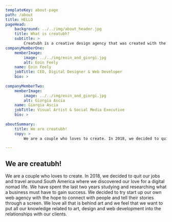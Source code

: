 ```yaml
---
templateKey: about-page
path: /about
title: HELLO
pageHead:
    background: ../../img/about_header.jpg
    title: What is creatubh?
    subtitle: >
        Creatubh is a creative design agency that was created with the aim of enhancing brands, making the stories behind each brand spring to life. Traveling around the world made us aware of the incredible number of stories behind a single individual and their business. That is why we decided to create our own agency with the aim of helping people telling their own stories digitally.
companyMemberOne:
    memberImage:
        image: ../../img/eoin_and_giorgi.jpg
        alt: Eoin Feely
    name: Eoin Feely
    jobTitle: CEO, Digital Designer & Web Developer
    bio: >
        
companyMemberTwo:
    memberImage:
        image: ../../img/eoin_and_giorgi.jpg
        alt: Giorgia Ascia
    name: Giorgia Ascia
    jobTitle: Visual Artist & Social Media Executive
    bio: >
       
aboutSummary:
    title: We are creatubh!
    copy: >
        We are a couple who loves to create. In 2018, we decided to quit our jobs and travel around South America where we discovered our love for a digital nomad life. We have spent the last two years studying and researching what a business must have to gain success. We decided to try start up our own web agency with the hope to connect with people and tell their stories through a screen. We love all that is behind art and we feel that we want to put all our knowledge related to art, design and web development into the relationships with our clients. 

---
```

## We are creatubh!
We are a couple who loves to create. In 2018, we decided to quit our jobs and travel around South America where we discovered our love for a digital nomad life. We have spent the last two years studying and researching what a business must have to gain success. We decided to try start up our own web agency with the hope to connect with people and tell their stories through a screen. We love all that is behind art and we feel that we want to put all our knowledge related to art, design and web development into the relationships with our clients. 